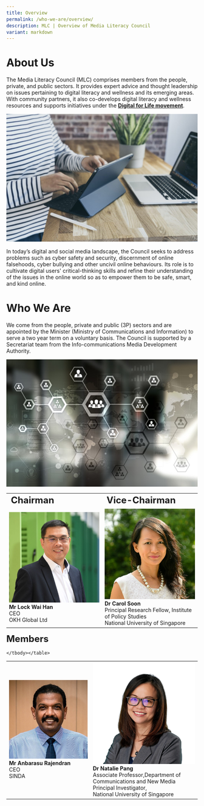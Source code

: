 ```yaml
---
title: Overview
permalink: /who-we-are/overview/
description: MLC | Overview of Media Literacy Council
variant: markdown
---
```

# About Us

The Media Literacy Council (MLC) comprises members from the people, private, and public sectors. It provides expert advice and thought leadership on issues pertaining to digital literacy and wellness and its emerging areas. With community partners, it also co-develops digital literacy and wellness resources and supports initiatives under the **[Digital for Life movement](https://www.digitalforlife.gov.sg/)**.   

![MLC to enable digital literacy on laptop and tablet](/images/mlc_about%20us_1.png)
  
In today’s digital and social media landscape, the Council seeks to address problems such as cyber safety and security, discernment of online falsehoods, cyber bullying and other uncivil online behaviours. Its role is to cultivate digital users' critical-thinking skills and refine their understanding of the issues in the online world so as to empower them to be safe, smart, and kind online.


# Who We Are

We come from the people, private and public (3P) sectors and are appointed by the Minister (Ministry of Communications and Information) to serve a two year term on a voluntary basis. The Council is supported by a Secretariat team from the Info-communications Media Development Authority.

![MLC comprises of volunteers from the people, private and public sectors.](/images/mlc_about%20us_2.png)

<table>
	<tbody><tr><td style="font-weight:bold; font-size:24px;">Chairman</td>
		<td style="font-weight:bold; font-size:24px;">Vice-Chairman</td>
	</tr>
	<tr><td width="50%"><img height="100%" width="100%" src="/images/MLC%20Member%20Photos/lock_wai_han_chairman_.jpg"><br>
		<span style="font-weight:bold;">Mr Lock Wai Han</span><br>
CEO   <br>
OKH Global Ltd</td>
		<td width="50%"><img height="100%" width="100%" src="/images/MLC%20Member%20Photos/carol_soon_vice-chairman_.jpg"><br>
			<span style="font-weight:bold;">Dr Carol Soon</span> <br> 
Principal Research Fellow, Institute of Policy Studies   <br>
National University of Singapore</td>
</tr>
	</tbody></table>
<span style="font-weight:bold; font-size:24px;">Members</span>
	<table>
	<tbody><tr><td><img height="100%" width="100%" src="/images/MLC%20Member%20Photos/Anbu_SINDA.jpg"><br>
<span style="font-weight:bold;">Mr Anbarasu Rajendran</span><br>  
CEO  <br>
SINDA</td>
<td><img height="100%" width="100%" src="/images/MLC%20Member%20Photos/Natalie_Pang.jpg"><br><span style="font-weight:bold;">Dr Natalie Pang</span><br>
Associate Professor,Department of Communications and New Media<br>
Principal Investigator,  <br>
National University of Singapore</td>
	</tr>

	</tbody></table>